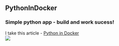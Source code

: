 ## PythonInDocker
### Simple python app - build and work sucess!
I take this article - [Python in Docker](https://herewecode.io/blog/a-beginners-guide-to-docker-how-to-create-a-client-server-side-with-docker-compose/) <br>
<img src="https://github.com/vyashin-devops/PythonInDocker/workflows/Docker Image CI/badge.svg?branch=main">
